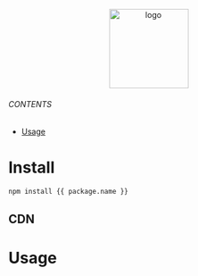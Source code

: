 <br><br>
<p align="center">
    <img src="https://raw.githubusercontent.com/master-style/package/document/images/logo-and-text.svg" alt="logo" width="142">
</p>
<p align="center">
    <b><!-- name --><!----></b>
</p>
<p align="center"><!-- package.description --><!----></p>
<p align="center"><!-- badges.map((badge) => `<a href="${badge.href}"><img src="${badge.src}" alt="${badge.alt}"></a>`).join('&nbsp;')--><!----></p>

###### CONTENTS
- [Usage](#usage)

# Install
```sh
npm install {{ package.name }}
```
## CDN
<!-- cdns.map((cdn) => `\n- [${cdn.name}](${cdn.href})`).join('') --><!---->

# Usage